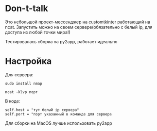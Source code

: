 # Don-t-talk

Это небольшой проект-мессенджер на customtkinter работающий на ncat. Запустить можно на своем сервере(обязательно с белый ip, для доступа из любой точки мира!)

Тестировалась сборка на py2app, работает идеально

# Настройка
Для сервера:
```
sudo install nmap
```
```
ncat -klvp порт
```
В коде:
```
self.host = "тут белый ip сервера" 
self.port = "порт указанный в команде для сервера
```
Для сборки на MacOS лучше использовать py2app
